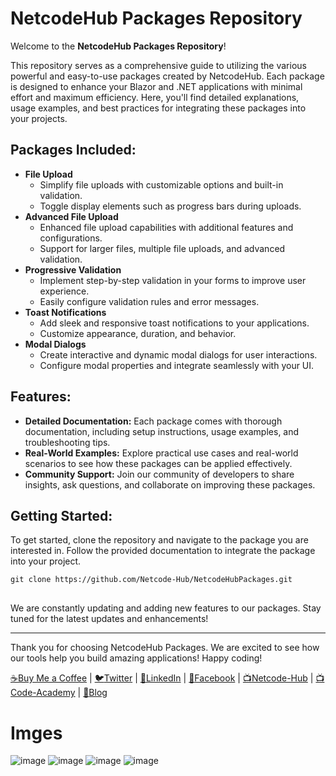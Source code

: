<h1>NetcodeHub Packages Repository</h1>
<p>Welcome to the <strong>NetcodeHub Packages Repository</strong>!</p>
<p>
    This repository serves as a comprehensive guide to utilizing the various powerful and easy-to-use packages created by NetcodeHub. Each package is designed to enhance your Blazor and .NET applications with minimal effort and maximum efficiency. Here, you'll find detailed explanations, usage examples, and best practices for integrating these packages into your projects.
</p>
<h2>Packages Included:</h2>
<ul>
    <li>
        <strong>File Upload</strong>
        <ul>
            <li>Simplify file uploads with customizable options and built-in validation.</li>
            <li>Toggle display elements such as progress bars during uploads.</li>
        </ul>
    </li>
    <li>
        <strong>Advanced File Upload</strong>
        <ul>
            <li>Enhanced file upload capabilities with additional features and configurations.</li>
            <li>Support for larger files, multiple file uploads, and advanced validation.</li>
        </ul>
    </li>
    <li>
        <strong>Progressive Validation</strong>
        <ul>
            <li>Implement step-by-step validation in your forms to improve user experience.</li>
            <li>Easily configure validation rules and error messages.</li>
        </ul>
    </li>
    <li>
        <strong>Toast Notifications</strong>
        <ul>
            <li>Add sleek and responsive toast notifications to your applications.</li>
            <li>Customize appearance, duration, and behavior.</li>
        </ul>
    </li>
    <li>
        <strong>Modal Dialogs</strong>
        <ul>
            <li>Create interactive and dynamic modal dialogs for user interactions.</li>
            <li>Configure modal properties and integrate seamlessly with your UI.</li>
        </ul>
    </li>
</ul>
<h2>Features:</h2>
<ul>
    <li><strong>Detailed Documentation:</strong> Each package comes with thorough documentation, including setup instructions, usage examples, and troubleshooting tips.</li>
    <li><strong>Real-World Examples:</strong> Explore practical use cases and real-world scenarios to see how these packages can be applied effectively.</li>
    <li><strong>Community Support:</strong> Join our community of developers to share insights, ask questions, and collaborate on improving these packages.</li>
</ul>
<h2>Getting Started:</h2>
<p>
    To get started, clone the repository and navigate to the package you are interested in. Follow the provided documentation to integrate the package into your project.
</p>
<pre>
<code>git clone https://github.com/Netcode-Hub/NetcodeHubPackages.git</code>
 </pre>
<p>
    We are constantly updating and adding new features to our packages. Stay tuned for the latest updates and enhancements!
</p>
<hr>
<p class="footer">Thank you for choosing NetcodeHub Packages. We are excited to see how our tools help you build amazing applications! Happy coding!</p>
<div class="social-media">
    <a href="https://buymeacoffee.com/NetcodeHub"><span>☕</span>Buy Me a Coffee</a> |
    <a href="https://twitter.com/NetcodeHub"><span>🐦</span>Twitter</a> |
    <a href="https://www.linkedin.com/in/netcode-hub-90b188258/"><span>🔗</span>LinkedIn</a> |
    <a href="https://web.facebook.com/profile.php?id=100093980124689"><span>📘</span>Facebook</a> |
    <a href="https://www.youtube.com/channel/UCgRdOdIfOnTC_zV60aH5rRw"><span>📺</span>Netcode-Hub</a> |
    <a href="https://www.youtube.com/channel/UC98Qmaj6RNUWCZKRy65Qy7A"><span>📺</span>Code-Academy</a> |
    <a href="https://netcodehub.bloggerspot.com/"><span>📝</span>Blog</a>
</div>

# Imges
![image](https://github.com/user-attachments/assets/8807b4c5-68f5-4a30-9f94-2103bb6b4787)
![image](https://github.com/user-attachments/assets/0612742d-621f-4215-9901-f58bc145ce5c)
![image](https://github.com/user-attachments/assets/f59845b2-8e7d-433a-9501-f61cbb9610b7)
![image](https://github.com/user-attachments/assets/b7ba3ea8-11fa-4628-86d3-f3015e4a1ae6)




